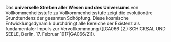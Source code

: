 
Das **universelle Streben aller Wesen und des Universums** von Vollkommenheitsstufe zu Vollkommenheitsstufe zeigt die evolutionäre Grundtendenz der gesamten Schöpfung. Diese kosmische Entwicklungsdynamik durchdringt alle Bereiche der Existenz als fundamentaler Impuls zur Vervollkommnung ([[GA066 (2.) SCHICKSAL UND SEELE, Berlin, 17. Februar 1917|GA066/2]]).
